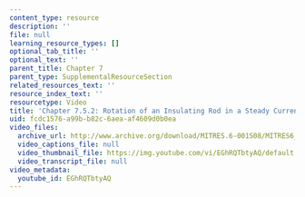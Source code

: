 ```yaml
---
content_type: resource
description: ''
file: null
learning_resource_types: []
optional_tab_title: ''
optional_text: ''
parent_title: Chapter 7
parent_type: SupplementalResourceSection
related_resources_text: ''
resource_index_text: ''
resourcetype: Video
title: 'Chapter 7.5.2: Rotation of an Insulating Rod in a Steady Current'
uid: fcdc1576-a99b-b82c-6aea-af4609d0b0ea
video_files:
  archive_url: http://www.archive.org/download/MITRES.6-001S08/MITRES6_001S08_7-5-2_300k.mp4
  video_captions_file: null
  video_thumbnail_file: https://img.youtube.com/vi/EGhRQTbtyAQ/default.jpg
  video_transcript_file: null
video_metadata:
  youtube_id: EGhRQTbtyAQ
---
```

